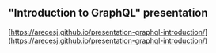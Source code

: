 ## "Introduction to GraphQL" presentation

[https://arecesj.github.io/presentation-graphql-introduction/](https://arecesj.github.io/presentation-graphql-introduction/)
